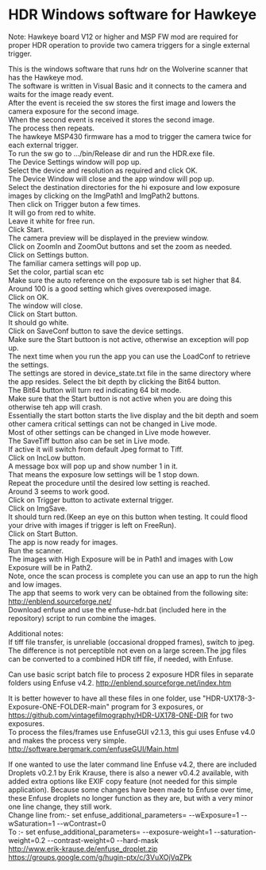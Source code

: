 # HDR Windows software for Hawkeye
Note: Hawkeye board V12 or higher and MSP FW mod are required for proper HDR operation to provide two camera triggers for a single external trigger.  

This is the windows software that runs hdr on the Wolverine scanner that has the Hawkeye mod.   
The software is written in Visual Basic and it connects to the camera and waits for the image ready event.   
After the event is receied the sw stores the first image and lowers the camera exposure for the second image.   
When the second event is received it stores the second image.   
The process then repeats.   
The hawkeye MSP430 firmware has a mod to trigger the camera twice for each external trigger.  
To run the sw go to .../bin/Release dir and run the HDR.exe file.   
The Device Settings window will pop up.   
Select the device and resolution as required and click OK.   
The Device Window will close and the app window will pop up.   
Select the destination directories for the hi exposure and low exposure images by clicking on the ImgPath1 and ImgPath2 buttons.   
Then click on Trigger buton a few times.   
It will go from red to white.   
Leave it white for free run.   
Click Start.   
The camera preview will be displayed in the preview window.   
Click on ZoomIn and ZoomOut buttons and set the zoom as needed.   
Click on Settings button.   
The familiar camera settings will pop up.   
Set the color, partial scan etc  
Make sure the auto reference on the exposure tab is set higher that 84.   
Around 100 is a good setting which gives overexposed image.   
Click on OK.   
The window will close.   
Click on Start button.   
It should go white.   
Click on SaveConf button to save the device settings.   
Make sure the Start buttoon is not active, otherwise an exception will pop up.   
The next time when you run the app you can use the LoadConf to retrieve the settings.   
The settings are stored in device_state.txt file in the same directory where the app resides. 
Select the bit depth by clicking the Bit64 button.   
The Bit64 button will turn red indicating 64 bit mode.   
Make sure that the Start button is not active when you are doing this otherwise teh app will crash.   
Essentially the start botton starts the live display and the bit depth and soem other camera critical settings can not be changed in Live mode.   
Most of other settings can be changed in Live mode however.     
The SaveTiff button also can be set in Live mode.   
If active it will switch from default Jpeg format to Tiff.  
Click on IncLow button.   
A message box will pop up and show number 1 in it.   
That means the exposure low settings will be 1 stop down.   
Repeat the procedure until the desired low setting is reached.   
Around 3 seems to work good.   
Click on Trigger button to activate external trigger.   
Click on ImgSave.   
It should turn red.(Keep an eye on this button when testing. It could flood your drive with images if trigger is left on FreeRun).   
Click on Start Button.   
The app is now ready for images.   
Run the scanner.  
The images with High Exposure will be in Path1 and images with Low Exposure will be in Path2.   
Note, once the scan process is complete you can use an app to run the high and low images.   
The app that seems to work very can be obtained from the following site:   
http://enblend.sourceforge.net/   
Download enfuse and use the enfuse-hdr.bat (included here in the repository) script to run combine the images.  
  

Additional notes:  
If tiff file transfer, is unreliable (occasional dropped frames), switch to jpeg. The difference is not perceptible not even on a large screen.The jpg files can be converted to a combined HDR tiff file, if needed, with Enfuse.

Can use basic script batch file to process 2 exposure HDR files in separate folders using Enfuse v4.2.
http://enblend.sourceforge.net/index.htm  
  
It is better however to have all these files in one folder, use "HDR-UX178-3-Exposure-ONE-FOLDER-main" program for 3 exposures, or https://github.com/vintagefilmography/HDR-UX178-ONE-DIR for two exposures.  
To process the files/frames use EnfuseGUI v2.1.3, this gui uses Enfuse v4.0 and makes the process very simple.
http://software.bergmark.com/enfuseGUI/Main.html

If one wanted to use the later command line Enfuse v4.2, there are included Droplets v0.2.1 by Erik Krause, there is also a newer v0.4.2 available, with added extra options like EXIF copy feature (not needed for this simple application). Because some changes have been made to Enfuse over time, these Enfuse droplets no longer function as they are, but with a very minor one line change, they still work.  
Change line from:- set enfuse_additional_parameters= --wExposure=1 --wSaturation=1 --wContrast=0  
To :- set enfuse_additional_parameters= --exposure-weight=1 --saturation-weight=0.2 --contrast-weight=0 --hard-mask  
http://www.erik-krause.de/enfuse_droplet.zip  
https://groups.google.com/g/hugin-ptx/c/3VuXOjVqZPk  
